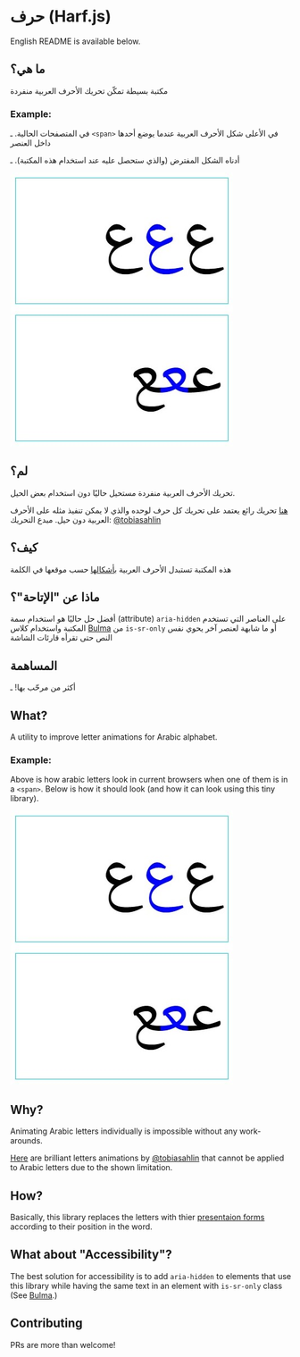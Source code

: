 # حرف (Harf.js)

English README is available below.

## ما هي؟
مكتبة بسيطة تمكّن تحريك الأحرف العربية منفردة

### Example:
في المتصفحات الحالية. ـ  `<span>`  في الأعلى شكل الأحرف العربية عندما يوضع أحدها داخل العنصر

أدناه الشكل المفترض (والذي ستحصل عليه عند استخدام هذه المكتبة). ـ


[![example-of-the-problem](https://raw.githubusercontent.com/mrg0lden/harf/master/example.jpg)](https://w3c.github.io/i18n-tests/run?base=.&batch=cursive&test=css-text/shaping/shaping-001.html)

## لم؟

تحريك الأحرف العربية منفردة مستحيل حاليًا دون استخدام بعض الحيل.

[هنا](http://tobiasahlin.com/moving-letters/) تحريك رائع يعتمد على تحريك كل حرف لوحده والذي لا يمكن تنفيذ مثله على الأحرف العربية دون حيل.
مبدع التحريك:
[@tobiasahlin](https://github.com/tobiasahlin)

## كيف؟

هذه المكتبة تستبدل الأحرف العربية  [بأشكالها](https://unicode.org/charts/nameslist/) حسب موقعها في الكلمة

## ماذا عن "الإتاحة"؟

أفضل حل حاليًا هو استخدام سمة 
(attribute) `aria-hidden`
على العناصر التي تستخدم المكتبة واستخدام كلاس 
[Bulma](//bulma.io) من `is-sr-only`
أو ما شابهة لعنصر آخر يحوي نفس النص حتى تقرأه قارئات الشاشة
## المساهمة

أكثر من مرحّب بها! ـ


## What?
A utility to improve letter animations for Arabic alphabet.

### Example:
Above is how arabic letters look in current browsers when one of them is in a `<span>`.
Below is how it should look (and how it can look using this tiny library).


[![example-of-the-problem](https://raw.githubusercontent.com/mrg0lden/harf/master/example.jpg)](https://w3c.github.io/i18n-tests/run?base=.&batch=cursive&test=css-text/shaping/shaping-001.html)

## Why?

Animating Arabic letters individually is impossible without any work-arounds.

[Here](http://tobiasahlin.com/moving-letters/) are brilliant letters animations by [@tobiasahlin](https://github.com/tobiasahlin) that cannot be applied to Arabic letters due to the shown limitation.

## How?

Basically, this library replaces the letters with thier [presentaion forms](https://unicode.org/charts/nameslist/) according to their position in the word.

## What about "Accessibility"?

The best solution for accessibility is to add `aria-hidden` to elements that use this library while having the same text in an element with `is-sr-only` class (See [Bulma](//bulma.io).)

## Contributing

PRs are more than welcome!
